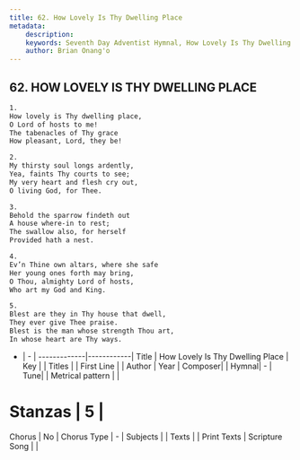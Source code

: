```yaml
---
title: 62. How Lovely Is Thy Dwelling Place
metadata:
    description: 
    keywords: Seventh Day Adventist Hymnal, How Lovely Is Thy Dwelling Place, , 
    author: Brian Onang'o
---
```



## 62. HOW LOVELY IS THY DWELLING PLACE

```txt
1.
How lovely is Thy dwelling place,
O Lord of hosts to me!
The tabenacles of Thy grace
How pleasant, Lord, they be!

2.
My thirsty soul longs ardently,
Yea, faints Thy courts to see;
My very heart and flesh cry out,
O living God, for Thee.

3.
Behold the sparrow findeth out
A house where-in to rest;
The swallow also, for herself
Provided hath a nest.

4.
Ev’n Thine own altars, where she safe
Her young ones forth may bring,
O Thou, almighty Lord of hosts,
Who art my God and King.

5.
Blest are they in Thy house that dwell,
They ever give Thee praise.
Blest is the man whose strength Thou art,
In whose heart are Thy ways.
```

- |   -  |
-------------|------------|
Title | How Lovely Is Thy Dwelling Place |
Key |  |
Titles |  |
First Line |  |
Author | 
Year | 
Composer|  |
Hymnal|  - |
Tune|  |
Metrical pattern | |
# Stanzas | 5 |
Chorus | No |
Chorus Type | - |
Subjects |  |
Texts |  |
Print Texts | 
Scripture Song |  |
  
